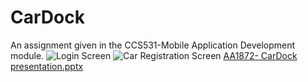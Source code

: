 # CarDock
An assignment given in the CCS531-Mobile Application Development module.
![Login Screen](https://user-images.githubusercontent.com/110992200/184106397-94d8d29b-3f4f-4041-b42e-4ad2dc416d5a.png)
![Car Registration Screen](https://user-images.githubusercontent.com/110992200/184106433-5a7441b6-5c81-4987-99c4-35f88d750692.png)
[AA1872- CarDock presentation.pptx](https://github.com/minoli-ford/CarDock/files/9307672/AA1872-.CarDock.presentation.pptx)
